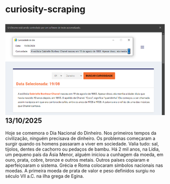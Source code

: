 # curiosity-scraping
![Budget](./execucao.png)
13/10/2025
-
Hoje se comemora o Dia Nacional do Dinheiro. Nos primeiros tempos da civilização, ninguém precisava de dinheiro. Os problemas começaram a surgir quando os homens passaram a viver em sociedade. Valia tudo: sal, tijolos, dentes de cachorro ou pedaços de bambu. Há 2 mil anos, na Lídia, um pequeno país da Ásia Menor, alguém iniciou a cunhagem da moeda, em ouro, prata, cobre, bronze e outros metais. Outros países copiaram e aperfeiçoaram o sistema. Grécia e Roma colocaram símbolos nacionais nas moedas. A primeira moeda de prata de valor e peso definidos surgiu no século VII a.C. na ilha grega de Egina.
